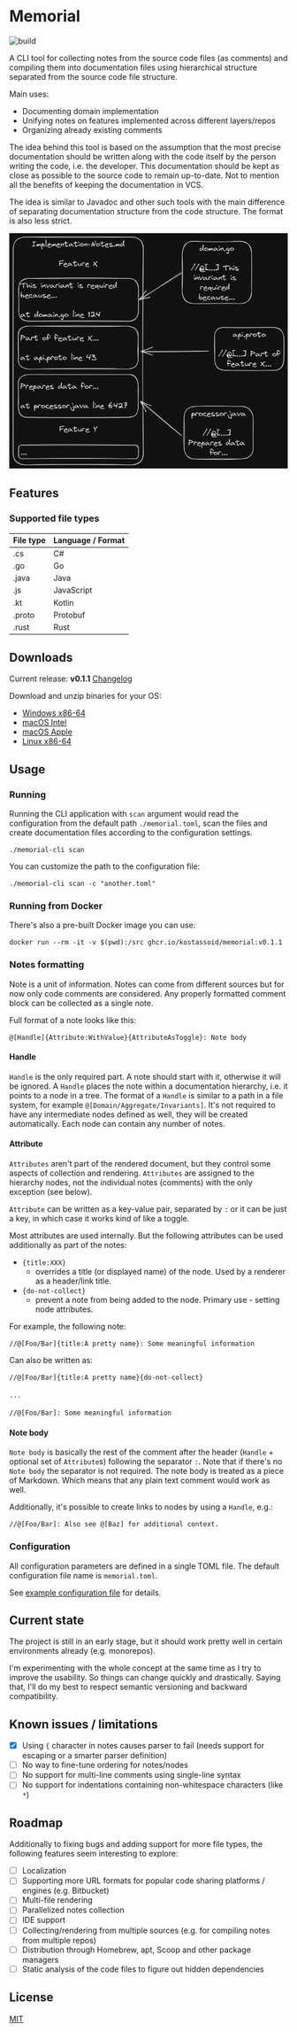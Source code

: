 # Memorial

![build](https://github.com/Kostassoid/memorial/actions/workflows/cicd.yaml/badge.svg)

A CLI tool for collecting notes from the source code files (as comments) and compiling them into documentation files
using hierarchical structure separated from the source code file structure.

Main uses:

- Documenting domain implementation
- Unifying notes on features implemented across different layers/repos
- Organizing already existing comments

The idea behind this tool is based on the assumption that the most precise documentation should be written along with
the code itself by the person writing the code, i.e. the developer. This documentation should be kept as close as
possible to the source code to remain up-to-date. Not to mention all the benefits of keeping the documentation in VCS.

The idea is similar to Javadoc and other such tools with the main difference of separating documentation structure from
the code structure. The format is also less strict.

![example](memorial-demo.png)

## Features

### Supported file types

| File type | Language / Format | 
|-----------|-------------------|
| .cs       | C#                |
| .go       | Go                |
| .java     | Java              |
| .js       | JavaScript        |
| .kt       | Kotlin            |
| .proto    | Protobuf          |
| .rust     | Rust              |

## Downloads

Current release: **v0.1.1** [Changelog](CHANGELOG.md)

Download and unzip binaries for your OS:

- [Windows x86-64](https://github.com/Kostassoid/memorial/releases/download/v0.1.1/memorial-cli-v0.1.1-x86_64-pc-windows-gnu.zip)
- [macOS Intel](https://github.com/Kostassoid/memorial/releases/download/v0.1.1/memorial-cli-v0.1.1-x86_64-apple-darwin.tar.gz)
- [macOS Apple](https://github.com/Kostassoid/memorial/releases/download/v0.1.1/memorial-cli-v0.1.1-aarch64-apple-darwin.tar.gz)
- [Linux x86-64](https://github.com/Kostassoid/memorial/releases/download/v0.1.1/memorial-cli-v0.1.1-x86_64-unknown-linux-musl.tar.gz)

## Usage

### Running

Running the CLI application with `scan` argument would read the configuration from the default path `./memorial.toml`,
scan the files and create documentation files according to the configuration settings.

```shell
./memorial-cli scan
```

You can customize the path to the configuration file:

```shell
./memorial-cli scan -c "another.toml"
```

### Running from Docker

There's also a pre-built Docker image you can use:

```shell
docker run --rm -it -v $(pwd):/src ghcr.io/kostassoid/memorial:v0.1.1
```

### Notes formatting

Note is a unit of information. Notes can come from different sources but for now only code comments are considered.
Any properly formatted comment block can be collected as a single note.

Full format of a note looks like this:

```
@[Handle]{Attribute:WithValue}{AttributeAsToggle}: Note body
```

#### Handle

`Handle` is the only required part. A note should start with it, otherwise it will be ignored. A `Handle` places the
note
within a documentation hierarchy, i.e. it points to a node in a tree.
The format of a `Handle` is similar to a path in a file system, for example `@[Domain/Aggregate/Invariants]`.
It's not required to have any intermediate nodes defined as well, they will be created automatically.
Each node can contain any number of notes.

#### Attribute

`Attributes` aren't part of the rendered document, but they control some aspects of collection and
rendering. `Attributes`
are assigned to the hierarchy nodes, not the individual notes (comments) with the only exception (see below).

`Attribute` can be written as a key-value pair, separated by `:` or it can be just a key, in which case it works kind of
like a toggle.

Most attributes are used internally. But the following attributes can be used additionally as part of the notes:

- `{title:XXX}`
    - overrides a title (or displayed name) of the node. Used by a renderer as a header/link title.
- `{do-not-collect}`
    - prevent a note from being added to the node. Primary use - setting node attributes.

For example, the following note:

```
//@[Foo/Bar]{title:A pretty name}: Some meaningful information
```

Can also be written as:

```
//@[Foo/Bar]{title:A pretty name}{do-not-collect}

...

//@[Foo/Bar]: Some meaningful information
```

#### Note body

`Note body` is basically the rest of the comment after the header (`Handle` + optional set of `Attribute`s) following
the separator `:`.
Note that if there's no `Note body` the separator is not required.
The note body is treated as a piece of Markdown. Which means that any plain text comment would work as well.

Additionally, it's possible to create links to nodes by using a `Handle`, e.g.:

```
//@[Foo/Bar]: Also see @[Baz] for additional context.
```

### Configuration

All configuration parameters are defined in a single TOML file. The default configuration file name is `memorial.toml`.

See [example configuration file](memorial-example.toml) for details.

## Current state

The project is still in an early stage, but it should work pretty well in certain environments already (e.g. monorepos).

I'm experimenting with the whole concept at the same time as I try to improve the usability. So things can change
quickly and drastically. Saying that, I'll do my best to respect semantic versioning and backward compatibility.

## Known issues / limitations

- [x] Using `{` character in notes causes parser to fail (needs support for escaping or a smarter parser definition)
- [ ] No way to fine-tune ordering for notes/nodes
- [ ] No support for multi-line comments using single-line syntax
- [ ] No support for indentations containing non-whitespace characters (like `*`)

## Roadmap

Additionally to fixing bugs and adding support for more file types, the following features seem interesting to explore:

- [ ] Localization
- [ ] Supporting more URL formats for popular code sharing platforms / engines (e.g. Bitbucket)
- [ ] Multi-file rendering
- [ ] Parallelized notes collection
- [ ] IDE support
- [ ] Collecting/rendering from multiple sources (e.g. for compiling notes from multiple repos)
- [ ] Distribution through Homebrew, apt, Scoop and other package managers
- [ ] Static analysis of the code files to figure out hidden dependencies

## License

[MIT](LICENSE)
